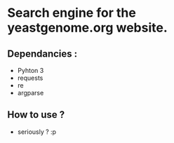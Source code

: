 # Search engine for the yeastgenome.org website.

## Dependancies :
   - Pyhton 3
   - requests
   - re
   - argparse

## How to use ? 
   - seriously ? :p
